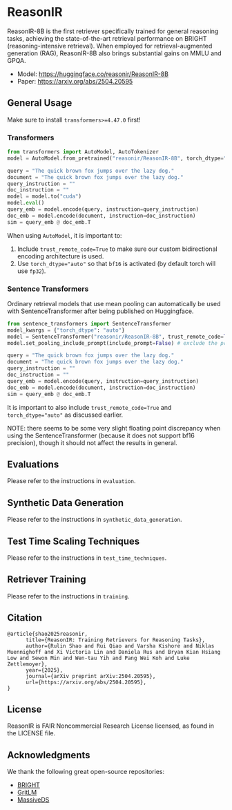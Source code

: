 # ReasonIR

ReasonIR-8B is the first retriever specifically trained for general reasoning tasks, achieving the state-of-the-art retrieval performance on BRIGHT (reasoning-intensive retrieval). 
When employed for retrieval-augmented generation (RAG), ReasonIR-8B also brings substantial gains on MMLU and GPQA.

- Model: https://huggingface.co/reasonir/ReasonIR-8B 
- Paper: https://arxiv.org/abs/2504.20595

## General Usage
Make sure to install `transformers>=4.47.0` first!

### Transformers

```python
from transformers import AutoModel, AutoTokenizer
model = AutoModel.from_pretrained("reasonir/ReasonIR-8B", torch_dtype="auto", trust_remote_code=True)

query = "The quick brown fox jumps over the lazy dog."
document = "The quick brown fox jumps over the lazy dog."
query_instruction = ""
doc_instruction = ""
model = model.to("cuda")
model.eval()
query_emb = model.encode(query, instruction=query_instruction)
doc_emb = model.encode(document, instruction=doc_instruction)
sim = query_emb @ doc_emb.T
```

When using `AutoModel`, it is important to: 

1. Include `trust_remote_code=True` to make sure our custom bidirectional encoding architecture is used.
2. Use `torch_dtype="auto"` so that `bf16` is activated (by default torch will use `fp32`).

### Sentence Transformers

Ordinary retrieval models that use mean pooling can automatically be used with SentenceTransformer after being published on Huggingface. 

```python
from sentence_transformers import SentenceTransformer
model_kwargs = {"torch_dtype": "auto"}
model = SentenceTransformer("reasonir/ReasonIR-8B", trust_remote_code=True, model_kwargs=model_kwargs)
model.set_pooling_include_prompt(include_prompt=False) # exclude the prompt during pooling

query = "The quick brown fox jumps over the lazy dog."
document = "The quick brown fox jumps over the lazy dog."
query_instruction = ""
doc_instruction = ""
query_emb = model.encode(query, instruction=query_instruction)
doc_emb = model.encode(document, instruction=doc_instruction)
sim = query_emb @ doc_emb.T
```

It is important to also include `trust_remote_code=True` and `torch_dtype="auto"` as discussed earlier. 

NOTE: there seems to be some very slight floating point discrepancy when using the SentenceTransformer (because it does not support bf16 precision), though it should not affect the results in general.

## Evaluations
Please refer to the instructions in `evaluation`.

## Synthetic Data Generation
Please refer to the instructions in `synthetic_data_generation`.

## Test Time Scaling Techniques
Please refer to the instructions in `test_time_techniques`.

## Retriever Training
Please refer to the instructions in `training`.

## Citation
```
@article{shao2025reasonir,
      title={ReasonIR: Training Retrievers for Reasoning Tasks}, 
      author={Rulin Shao and Rui Qiao and Varsha Kishore and Niklas Muennighoff and Xi Victoria Lin and Daniela Rus and Bryan Kian Hsiang Low and Sewon Min and Wen-tau Yih and Pang Wei Koh and Luke Zettlemoyer},
      year={2025},
      journal={arXiv preprint arXiv:2504.20595},
      url={https://arxiv.org/abs/2504.20595}, 
}
```

## License
ReasonIR is FAIR Noncommercial Research License licensed, as found in the LICENSE file.

## Acknowledgments
We thank the following great open-source repositories:
- [BRIGHT](https://github.com/xlang-ai/BRIGHT)
- [GritLM](https://github.com/ContextualAI/gritlm)
- [MassiveDS](https://github.com/RulinShao/retrieval-scaling)
